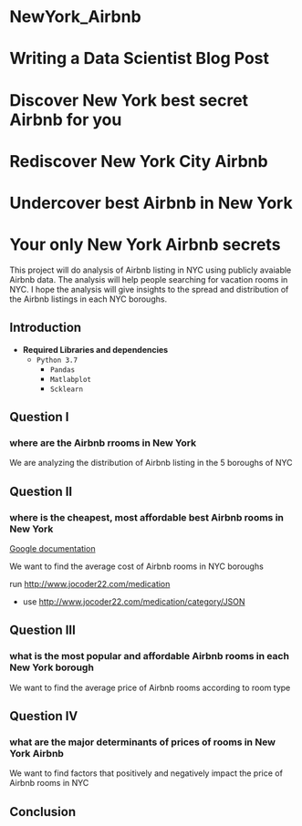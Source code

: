 # NewYork_Airbnb
# Writing a Data Scientist Blog Post

# Discover New York best secret Airbnb for you
# Rediscover New York City Airbnb 
# Undercover best Airbnb in New York
# Your only New York Airbnb secrets
This project will do analysis of Airbnb listing in NYC using publicly avaiable Airbnb data. The analysis will help people searching for vacation rooms in NYC. I hope the analysis will give insights to the spread and distribution of the Airbnb listings in each NYC boroughs.
## Introduction
* **Required Libraries and dependencies** 
  - `Python 3.7` 
    - `Pandas`
    - `Matlabplot`
    - `Scklearn`
## Question I
### where are the Airbnb rrooms in New York
We are analyzing the distribution of Airbnb listing in the 5 boroughs of NYC
## Question II
### where is the cheapest, most affordable best Airbnb rooms in New York
 [Google documentation](https://developers.google.com/identity/protocols/OAuth2)
 
 We want to find the average cost of Airbnb rooms in NYC boroughs

 run http://www.jocoder22.com/medication 
 - use http://www.jocoder22.com/medication/category/JSON 
## Question III
### what is the most popular and affordable Airbnb rooms in each New York borough
We want to find the average price of Airbnb rooms according to room type
## Question IV
### what are the major determinants of prices of rooms in New York Airbnb 
We want to find factors that positively and negatively impact the price of Airbnb rooms in NYC
## Conclusion

